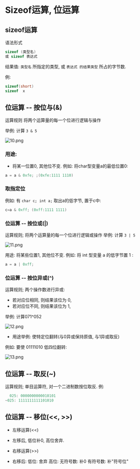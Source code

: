 # Sizeof运算, 位运算

## sizeof运算

语法形式

```cpp
sizeof (类型名)
或 sizeof 表达式
```

结果值:
`类型名` 所指定的类型, 或 `表达式 的结果类型` 所占的字节数.

例:

```cpp
sizeof(short)
sizeof  x
```

## 位运算 -- 按位与(&)

运算规则
将两个运算量的每一个位进行逻辑与操作

举例: 计算 `3 & 5`

![10.png](http://sc0.ykt.io/ue_i/20191116/1195547304468287488.png)

### 用途:

+ 将某一位置0, 其他位不变.
例如: 将char型变量a的最低位置0:

```cpp
a = a & 0xfe; ;(0xfe:1111 1110)
```

### 取指定位

例如: 有 `char c; int a;`
取出a的低字节, 置于c中:

```cpp
c=a & 0xff; (0xff:1111 1111)
```

### 位运算 -- 按位或(|)

运算规则; 将两个运算量的每一个位进行逻辑或操作
举例: 计算 `3 | 5`

![11.png](http://sc0.ykt.io/ue_i/20191116/1195547446013464576.png)

用途: 将某些位置1, 其他位不变.
例如: 将 int 型变量 a 的低字节置 1 :

```cpp
a = a | 0xff;
```

### 位运算 -- 按位异或(^)

运算规则; 两个操作数进行异或:

+ 若对应位相同, 则结果该位为 0,
+ 若对应位不同, 则结果该位为 1,

举例: 计算071^052

![12.png](http://sc0.ykt.io/ue_i/20191116/1195547581837611008.png)

+ 用途举例: 使特定位翻转(与0异或保持原值, 与1异或取反)

例如: 要使 01111010 低四位翻转:

![13.png](http://sc0.ykt.io/ue_i/20191116/1195547727174438912.png)

## 位运算 -- 取反(~)

运算规则;  单目运算符, 对一个二进制数按位取反.
例:

```cpp
  025: 0000000000010101
~025: 1111111111101010
```

## 位运算 -- 移位(<<, >>)

+ 左移运算(<<)
+ 左移后, 低位补0, 高位舍弃.
+ 右移运算(>>)

+ 右移后:
    低位: 舍弃
    高位:
        无符号数: 补0
        有符号数: 补"符号位"
